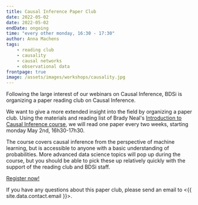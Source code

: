 ```yaml
---
title: Causal Inference Paper Club
date: 2022-05-02
date: 2022-05-02
endDate: ongoing
time: "every other monday, 16:30 - 17:30"
author: Anna Machens
tags:
    - reading club
    - causality
    - causal networks
    - observational data
frontpage: true
image: /assets/images/workshops/causality.jpg
---
```


Following the large interest of our webinars on Causal Inference, BDSi is organizing a paper reading club on Causal Inference.

We want to give a more extended insight into the field by organizing a paper club. Using the materials and reading list of Brady Neal's [Introduction to Causal Inference course](https://www.bradyneal.com/causal-inference-course), we will read one paper every two weeks, starting monday May 2nd, 16h30-17h30.

The course covers causal inference from the perspective of machine learning, but is accessible to anyone with a basic understanding of probabilities. More advanced data science topics will pop up during the course, but you should be able to pick these up relatively quickly with the support of the reading club and BDSi staff.

<a class="button" href="mailto:{{ site.data.contact.email }}?subject=paperclub causal inference&body=I would like to join the paper club on causal inference!">Register now!</a>

If you have any questions about this paper club, please send an email to <{{ site.data.contact.email }}>.
